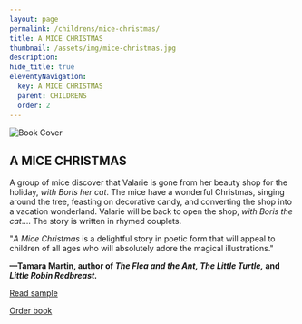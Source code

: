 ```yaml
---
layout: page
permalink: /childrens/mice-christmas/
title: A MICE CHRISTMAS
thumbnail: /assets/img/mice-christmas.jpg
description: 
hide_title: true
eleventyNavigation:
  key: A MICE CHRISTMAS
  parent: CHILDRENS
  order: 2
---
```


<div class="container">
  <div class="image-container">
    <img src="/assets/img/mice-christmas.jpg" alt="Book Cover">
  </div>
  <div class="text-container">
    <h2>A MICE CHRISTMAS</h2>
    <p>A group of mice discover that Valarie is gone from her beauty shop for the holiday, <em>with Boris her cat</em>. The mice have a wonderful Christmas, singing around the tree, feasting on decorative candy, and converting the shop into a vacation wonderland. Valarie will be back to open the shop, <em>with Boris the cat</em>.... The story is written in rhymed couplets.</p>
<p>"<em>A Mice Christmas</em> is a delightful story in poetic form that will appeal to children of all ages who will absolutely adore the magical illustrations."</p>
    <p><strong>—Tamara Martin, author of <em>The Flea and the Ant,</em> <em>The Little Turtle,</em> and <em>Little Robin Redbreast.</em></strong></p>
    <p><a href="#" id="toggle-sample">Read sample</a></p>
    <p><a href="https://littleredtree.com/a-mice-christmas-at-valeries-place/">Order book</a></p>

  </div>
</div>

<div class="centered-content" id="sample-content" style="display: none;">
<p><strong><u>One: Christmas Eve</u></strong></p>
<p>The night before Christmas,</p>
<p>in a snow of white lace,</p>
<p>frost painting the windows</p>
<p>of Valerie's Place:</p>
<p>the shop is closed tight</p>
<p>'till Valarie comes back,</p>
<p>'till the day after Christmas</p>
<p>with Boris her cat.</p>
<p>'Till the day after Christmas</p>
<p>beautifying can wait,</p>
<p>'till the day after Christmas</p>
<p>at <em>quarter-past-eight</em>....</p>
<p>'Till the day after Christmas,</p>
<p>at a fraction to nine,</p>
<p>the shop will be empty</p>
<p>of Valerie's feline.</p></th>
<p><img src="/assets/img/mice-christmas-illus.jpg" alt="Mice Christmas Illustration" /></p>
</div>

<script>
  document.addEventListener('DOMContentLoaded', function() {
    const toggleLink = document.getElementById("toggle-sample");
    const prologueContent = document.getElementById("sample-content");

    toggleLink.addEventListener("click", function(event) {
      event.preventDefault(); // Prevent default link behavior
      if (prologueContent.style.display === "none") {
        prologueContent.style.display = "block"; // Show content
        toggleLink.textContent = "Hide sample"; // Change link text
        prologueContent.scrollIntoView({ behavior: "smooth" }); // Scroll to content
      } else {
        prologueContent.style.display = "none"; // Hide content
        toggleLink.textContent = "Read sample"; // Change link text back
      }
    });
  });
</script>

